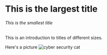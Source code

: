 # This is the largest title
###### This is the smallest title

This is an introduction to titles of different sizes.

Here's a picture
![cyber security cat](https://octodex.github.com/images/securityknightocat.png)
